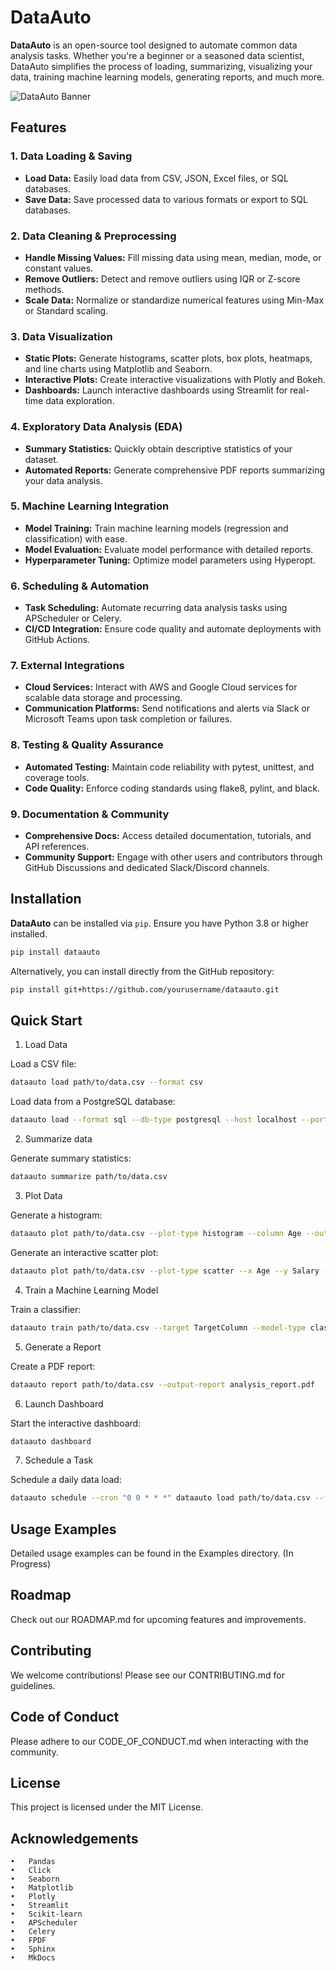 # DataAuto

**DataAuto** is an open-source tool designed to automate common data analysis tasks. Whether you're a beginner or a seasoned data scientist, DataAuto simplifies the process of loading, summarizing, visualizing your data, training machine learning models, generating reports, and much more.

![DataAuto Banner](https://github.com/yourusername/dataauto/blob/main/docs/banner.png)

## Features

### 1. Data Loading & Saving
- **Load Data:** Easily load data from CSV, JSON, Excel files, or SQL databases.
- **Save Data:** Save processed data to various formats or export to SQL databases.

### 2. Data Cleaning & Preprocessing
- **Handle Missing Values:** Fill missing data using mean, median, mode, or constant values.
- **Remove Outliers:** Detect and remove outliers using IQR or Z-score methods.
- **Scale Data:** Normalize or standardize numerical features using Min-Max or Standard scaling.

### 3. Data Visualization
- **Static Plots:** Generate histograms, scatter plots, box plots, heatmaps, and line charts using Matplotlib and Seaborn.
- **Interactive Plots:** Create interactive visualizations with Plotly and Bokeh.
- **Dashboards:** Launch interactive dashboards using Streamlit for real-time data exploration.

### 4. Exploratory Data Analysis (EDA)
- **Summary Statistics:** Quickly obtain descriptive statistics of your dataset.
- **Automated Reports:** Generate comprehensive PDF reports summarizing your data analysis.

### 5. Machine Learning Integration
- **Model Training:** Train machine learning models (regression and classification) with ease.
- **Model Evaluation:** Evaluate model performance with detailed reports.
- **Hyperparameter Tuning:** Optimize model parameters using Hyperopt.

### 6. Scheduling & Automation
- **Task Scheduling:** Automate recurring data analysis tasks using APScheduler or Celery.
- **CI/CD Integration:** Ensure code quality and automate deployments with GitHub Actions.

### 7. External Integrations
- **Cloud Services:** Interact with AWS and Google Cloud services for scalable data storage and processing.
- **Communication Platforms:** Send notifications and alerts via Slack or Microsoft Teams upon task completion or failures.

### 8. Testing & Quality Assurance
- **Automated Testing:** Maintain code reliability with pytest, unittest, and coverage tools.
- **Code Quality:** Enforce coding standards using flake8, pylint, and black.

### 9. Documentation & Community
- **Comprehensive Docs:** Access detailed documentation, tutorials, and API references.
- **Community Support:** Engage with other users and contributors through GitHub Discussions and dedicated Slack/Discord channels.

## Installation

**DataAuto** can be installed via `pip`. Ensure you have Python 3.8 or higher installed.

```bash
pip install dataauto
```
Alternatively, you can install directly from the GitHub repository:
```bash
pip install git+https://github.com/yourusername/dataauto.git
```

## Quick Start
1. Load Data

Load a CSV file:
```bash
dataauto load path/to/data.csv --format csv
```

Load data from a PostgreSQL database:
```bash
dataauto load --format sql --db-type postgresql --host localhost --port 5432 --dbname mydb --user myuser --password mypass --query "SELECT * FROM mytable"
```

2. Summarize data

Generate summary statistics:
```bash
dataauto summarize path/to/data.csv
```

3. Plot Data

Generate a histogram:
```bash
dataauto plot path/to/data.csv --plot-type histogram --column Age --output-dir plots
```

Generate an interactive scatter plot:
```bash
dataauto plot path/to/data.csv --plot-type scatter --x Age --y Salary --output-dir plots --interactive
```

4. Train a Machine Learning Model

Train a classifier:
```bash
dataauto train path/to/data.csv --target TargetColumn --model-type classifier --output-model model.joblib --output-report report.txt
```

5. Generate a Report

Create a PDF report:
```bash
dataauto report path/to/data.csv --output-report analysis_report.pdf
```

6. Launch Dashboard

Start the interactive dashboard:
```bash
dataauto dashboard
```

7. Schedule a Task

Schedule a daily data load:
```bash
dataauto schedule --cron "0 0 * * *" dataauto load path/to/data.csv --format csv
```

## Usage Examples

Detailed usage examples can be found in the Examples directory. (In Progress)

## Roadmap

Check out our ROADMAP.md for upcoming features and improvements.

## Contributing

We welcome contributions! Please see our CONTRIBUTING.md for guidelines.

## Code of Conduct

Please adhere to our CODE_OF_CONDUCT.md when interacting with the community.

## License

This project is licensed under the MIT License.

## Acknowledgements

	•	Pandas
	•	Click
	•	Seaborn
	•	Matplotlib
	•	Plotly
	•	Streamlit
	•	Scikit-learn
	•	APScheduler
	•	Celery
	•	FPDF
	•	Sphinx
	•	MkDocs